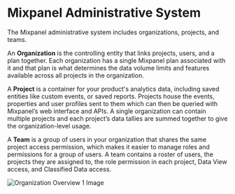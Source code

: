# Mixpanel Administrative System


The Mixpanel administrative system includes organizations, projects, and teams.

An **Organization** is the controlling entity that links projects, users, and a plan together. Each organization has a single Mixpanel plan associated with it and that plan is what determines the data volume limits and features available across all projects in the organization.

A **Project** is a container for your product's analytics data, including saved entities like custom events, or saved reports. Projects house the events, properties and user profiles sent to them which can then be queried with Mixpanel’s web interface and APIs. A single organization can contain multiple projects and each project’s data tallies are summed together to give the organization-level usage.

A **Team** is a group of users in your organization that shares the same project access permission, which makes it easier to manage roles and permissions for a group of users. A team contains a roster of users, the projects they are assigned to, the role permission in each project, Data View access, and Classified Data access.

![Organization Overview 1 Image](/organization_overview.png)
